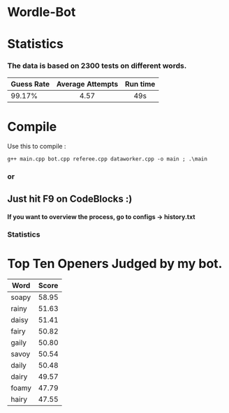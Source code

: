 # Wordle-Bot


# Statistics

### The data is based on 2300 tests on different words.

| Guess Rate | Average Attempts | Run time|
| -----------|:------------------:|:-----:|
| 99.17% | 4.57 | 49s|


# Compile

Use this to compile :

```
g++ main.cpp bot.cpp referee.cpp dataworker.cpp -o main ; .\main
```
### or 

## Just hit F9 on CodeBlocks :)


#### If you want to overview the process, go to configs -> history.txt

### Statistics

# Top Ten Openers Judged by my bot. 

| Word | Score |
| ----|:------:|
| soapy | 58.95 |
| rainy| 51.63|
| daisy| 51.41| 
| fairy| 50.82|
| gaily| 50.80|
| savoy| 50.54|
| daily| 50.48|
| dairy| 49.57|
| foamy| 47.79|
| hairy| 47.55|
